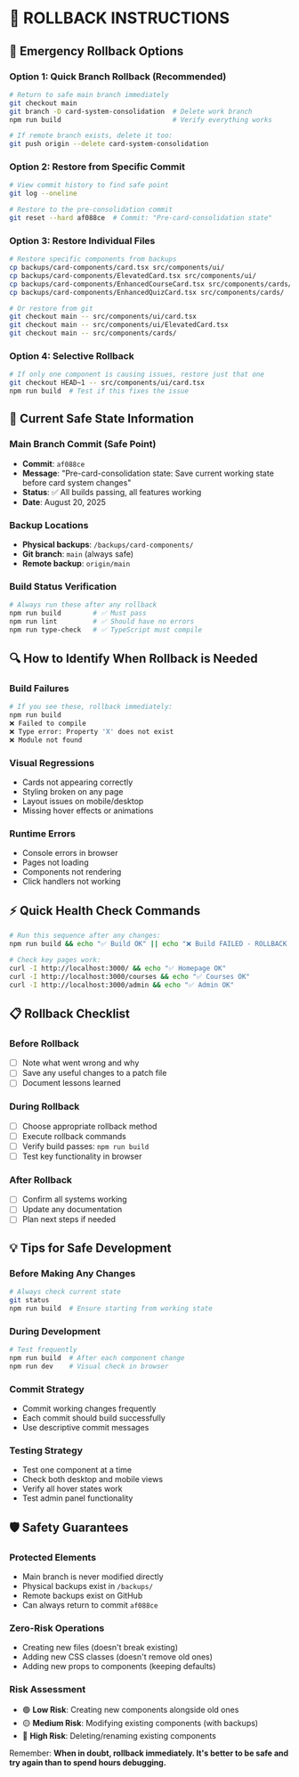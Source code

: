 # 🔄 **ROLLBACK INSTRUCTIONS**

## 🚨 **Emergency Rollback Options**

### **Option 1: Quick Branch Rollback (Recommended)**
```bash
# Return to safe main branch immediately
git checkout main
git branch -D card-system-consolidation  # Delete work branch
npm run build                            # Verify everything works

# If remote branch exists, delete it too:
git push origin --delete card-system-consolidation
```

### **Option 2: Restore from Specific Commit**
```bash
# View commit history to find safe point
git log --oneline

# Restore to the pre-consolidation commit
git reset --hard af088ce  # Commit: "Pre-card-consolidation state"
```

### **Option 3: Restore Individual Files**
```bash
# Restore specific components from backups
cp backups/card-components/card.tsx src/components/ui/
cp backups/card-components/ElevatedCard.tsx src/components/ui/
cp backups/card-components/EnhancedCourseCard.tsx src/components/cards/
cp backups/card-components/EnhancedQuizCard.tsx src/components/cards/

# Or restore from git
git checkout main -- src/components/ui/card.tsx
git checkout main -- src/components/ui/ElevatedCard.tsx
git checkout main -- src/components/cards/
```

### **Option 4: Selective Rollback**
```bash
# If only one component is causing issues, restore just that one
git checkout HEAD~1 -- src/components/ui/card.tsx
npm run build  # Test if this fixes the issue
```

## 🎯 **Current Safe State Information**

### **Main Branch Commit (Safe Point)**
- **Commit**: `af088ce`
- **Message**: "Pre-card-consolidation state: Save current working state before card system changes"
- **Status**: ✅ All builds passing, all features working
- **Date**: August 20, 2025

### **Backup Locations**
- **Physical backups**: `/backups/card-components/`
- **Git branch**: `main` (always safe)
- **Remote backup**: `origin/main`

### **Build Status Verification**
```bash
# Always run these after any rollback
npm run build        # ✅ Must pass
npm run lint         # ✅ Should have no errors  
npm run type-check   # ✅ TypeScript must compile
```

## 🔍 **How to Identify When Rollback is Needed**

### **Build Failures**
```bash
# If you see these, rollback immediately:
npm run build
❌ Failed to compile
❌ Type error: Property 'X' does not exist
❌ Module not found
```

### **Visual Regressions**
- Cards not appearing correctly
- Styling broken on any page
- Layout issues on mobile/desktop
- Missing hover effects or animations

### **Runtime Errors**
- Console errors in browser
- Pages not loading
- Components not rendering
- Click handlers not working

## ⚡ **Quick Health Check Commands**

```bash
# Run this sequence after any changes:
npm run build && echo "✅ Build OK" || echo "❌ Build FAILED - ROLLBACK NOW"

# Check key pages work:
curl -I http://localhost:3000/ && echo "✅ Homepage OK"
curl -I http://localhost:3000/courses && echo "✅ Courses OK" 
curl -I http://localhost:3000/admin && echo "✅ Admin OK"
```

## 📋 **Rollback Checklist**

### **Before Rollback**
- [ ] Note what went wrong and why
- [ ] Save any useful changes to a patch file
- [ ] Document lessons learned

### **During Rollback**
- [ ] Choose appropriate rollback method
- [ ] Execute rollback commands
- [ ] Verify build passes: `npm run build`
- [ ] Test key functionality in browser

### **After Rollback**
- [ ] Confirm all systems working
- [ ] Update any documentation
- [ ] Plan next steps if needed

## 💡 **Tips for Safe Development**

### **Before Making Any Changes**
```bash
# Always check current state
git status
npm run build  # Ensure starting from working state
```

### **During Development**
```bash
# Test frequently
npm run build  # After each component change
npm run dev    # Visual check in browser
```

### **Commit Strategy**
- Commit working changes frequently
- Each commit should build successfully
- Use descriptive commit messages

### **Testing Strategy**
- Test one component at a time
- Check both desktop and mobile views
- Verify all hover states work
- Test admin panel functionality

## 🛡️ **Safety Guarantees**

### **Protected Elements**
- Main branch is never modified directly
- Physical backups exist in `/backups/`
- Remote backups exist on GitHub
- Can always return to commit `af088ce`

### **Zero-Risk Operations**
- Creating new files (doesn't break existing)
- Adding new CSS classes (doesn't remove old ones)
- Adding new props to components (keeping defaults)

### **Risk Assessment**
- 🟢 **Low Risk**: Creating new components alongside old ones
- 🟡 **Medium Risk**: Modifying existing components (with backups)
- 🔴 **High Risk**: Deleting/renaming existing components

Remember: **When in doubt, rollback immediately. It's better to be safe and try again than to spend hours debugging.**
